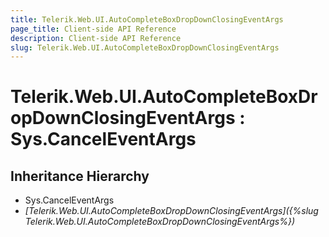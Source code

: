 ```yaml
---
title: Telerik.Web.UI.AutoCompleteBoxDropDownClosingEventArgs
page_title: Client-side API Reference
description: Client-side API Reference
slug: Telerik.Web.UI.AutoCompleteBoxDropDownClosingEventArgs
---
```


# Telerik.Web.UI.AutoCompleteBoxDropDownClosingEventArgs : Sys.CancelEventArgs

## Inheritance Hierarchy

* Sys.CancelEventArgs
* *[Telerik.Web.UI.AutoCompleteBoxDropDownClosingEventArgs]({%slug Telerik.Web.UI.AutoCompleteBoxDropDownClosingEventArgs%})*
